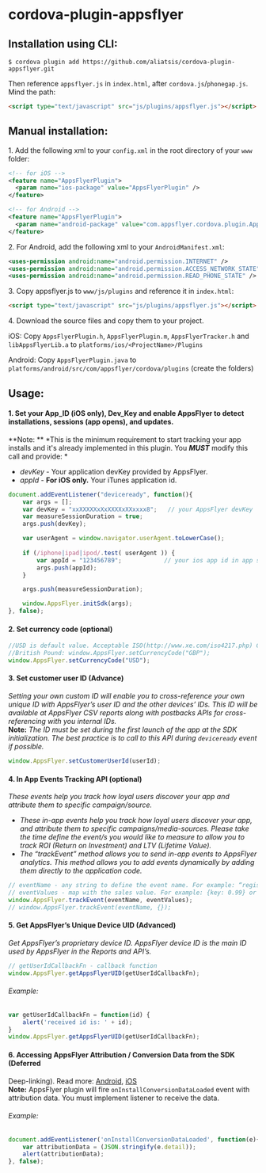 
# cordova-plugin-appsflyer

## Installation using CLI:
```
$ cordova plugin add https://github.com/aliatsis/cordova-plugin-appsflyer.git
```
Then reference `appsflyer.js` in `index.html`, after `cordova.js`/`phonegap.js`. Mind the path:
```html
<script type="text/javascript" src="js/plugins/appsflyer.js"></script>
```
## Manual installation:
1\. Add the following xml to your `config.xml` in the root directory of your `www` folder:
```xml
<!-- for iOS -->
<feature name="AppsFlyerPlugin">
  <param name="ios-package" value="AppsFlyerPlugin" />
</feature>
```
```xml
<!-- for Android -->
<feature name="AppsFlyerPlugin">
  <param name="android-package" value="com.appsflyer.cordova.plugin.AppsFlyerPlugin" />
</feature>
```
2\. For Android, add the following xml to your `AndroidManifest.xml`:
```xml
<uses-permission android:name="android.permission.INTERNET" />
<uses-permission android:name="android.permission.ACCESS_NETWORK_STATE" />
<uses-permission android:name="android.permission.READ_PHONE_STATE" />
```
3\. Copy appsflyer.js to `www/js/plugins` and reference it in `index.html`:
```html
<script type="text/javascript" src="js/plugins/appsflyer.js"></script>
```
4\. Download the source files and copy them to your project.

iOS: Copy `AppsFlyerPlugin.h`, `AppsFlyerPlugin.m`, `AppsFlyerTracker.h` and `libAppsFlyerLib.a` to `platforms/ios/<ProjectName>/Plugins`

Android: Copy `AppsFlyerPlugin.java` to `platforms/android/src/com/appsflyer/cordova/plugins` (create the folders)
        
## Usage:

#### 1\. Set your App_ID (iOS only), Dev_Key and enable AppsFlyer to detect installations, sessions (app opens), and updates.  
**Note: ** *This is the minimum requirement to start tracking your app installs and it's already implemented in this plugin. You **_MUST_** modify this call and provide:  *
- *devKey* - Your application devKey provided by AppsFlyer.
- *appId*  - **For iOS only.** Your iTunes application id.
```javascript
document.addEventListener("deviceready", function(){
    var args = [];
    var devKey = "xxXXXXXxXxXXXXxXXxxxx8";   // your AppsFlyer devKey
    var measureSessionDuration = true;
    args.push(devKey);

    var userAgent = window.navigator.userAgent.toLowerCase();
                          
    if (/iphone|ipad|ipod/.test( userAgent )) {
        var appId = "123456789";            // your ios app id in app store
        args.push(appId);
    }

    args.push(measureSessionDuration);

	window.AppsFlyer.initSdk(args);
}, false);
```

#### 2\. Set currency code (optional)
```javascript
//USD is default value. Acceptable ISO(http://www.xe.com/iso4217.php) Currency codes here. Examples:  
//British Pound: window.AppsFlyer.setCurrencyCode("GBP");  
window.AppsFlyer.setCurrencyCode("USD");
```
#### 3\. Set customer user ID (Advance)
*Setting your own custom ID will enable you to cross-reference your own unique ID with AppsFlyer’s user ID and the 
other devices’ IDs. This ID will be available at AppsFlyer CSV reports along with postbacks APIs for cross-referencing 
with you internal IDs.*  
**Note:** *The ID must be set during the first launch of the app at the SDK initialization. The best practice is to call to this API during `deviceready` event if possible.*
```javascript
window.AppsFlyer.setCustomerUserId(userId);
```
#### 4\. In App Events Tracking API (optional)
*These events help you track how loyal users discover your app and attribute them to specific campaign/source.*
- *These in-app events help you track how loyal users discover your app, and attribute them to specific 
campaigns/media-sources. Please take the time define the event/s you would like to measure to allow you 
to track ROI (Return on Investment) and LTV (Lifetime Value).*
- *The “trackEvent” method allows you to send in-app events to AppsFlyer analytics. This method allows you to 
add events dynamically by adding them directly to the application code.*
```javascript
// eventName - any string to define the event name. For example: “registration” or “purchase”
// eventValues - map with the sales value. For example: {key: 0.99} or {key: 0.79}
window.AppsFlyer.trackEvent(eventName, eventValues);
// window.AppsFlyer.trackEvent(eventName, {});
```
#### 5\. Get AppsFlyer’s Unique Device UID (Advanced)
*Get AppsFlyer’s proprietary device ID. AppsFlyer device ID is the main ID used by AppsFlyer in the Reports and API’s.*
```javascript
// getUserIdCallbackFn - callback function
window.AppsFlyer.getAppsFlyerUID(getUserIdCallbackFn);
```
###### Example:
```javascript
var getUserIdCallbackFn = function(id) {
	alert('received id is: ' + id);
}
window.AppsFlyer.getAppsFlyerUID(getUserIdCallbackFn);
```
#### 6\. Accessing AppsFlyer Attribution / Conversion Data from the SDK (Deferred 
Deep-linking). Read more: [Android](http://support.appsflyer.com/entries/69796693-Accessing-AppsFlyer-Attribution-Conversion-Data-from-the-SDK-Deferred-Deep-linking-), [iOS](http://support.appsflyer.com/entries/22904293-Testing-AppsFlyer-iOS-SDK-Integration-Before-Submitting-to-the-App-Store-)  
**Note:** AppsFlyer plugin will fire `onInstallConversionDataLoaded` event with attribution data. You must implement listener to receive the data.
###### Example:
```javascript
document.addEventListener('onInstallConversionDataLoaded', function(e){
	var attributionData = (JSON.stringify(e.detail));
	alert(attributionData);
}, false);
```
